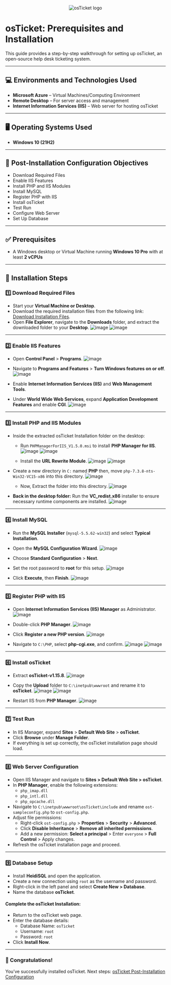 <p align="center">
<img src="https://i.imgur.com/Clzj7Xs.png" alt="osTicket logo"/>
</p>

# osTicket: Prerequisites and Installation

This guide provides a step-by-step walkthrough for setting up osTicket, an open-source help desk ticketing system.

---

## 💻 Environments and Technologies Used
* **Microsoft Azure** – Virtual Machines/Computing Environment
* **Remote Desktop** – For server access and management
* **Internet Information Services (IIS)** – Web server for hosting osTicket

---

## 🖥️ Operating Systems Used
* **Windows 10 (21H2)**

---

## 🎯 Post-Installation Configuration Objectives

* Download Required Files
* Enable IIS Features
* Install PHP and IIS Modules
* Install MySQL
* Register PHP with IIS
* Install osTicket
* Test Run
* Configure Web Server
* Set Up Database

---

## ✅ Prerequisites
* A Windows desktop or Virtual Machine running **Windows 10 Pro** with at least **2 vCPUs**

---

## 🚀 Installation Steps

### 1️⃣ Download Required Files
* Start your **Virtual Machine or Desktop**.
* Download the required installation files from the following link: [Download Installation Files](https://drive.google.com/file/d/1b3RBkXTLNGXbibeMuAynkfzdBC1NnqaD/view?usp=drivesdk).
* Open **File Explorer**, navigate to the **Downloads** folder, and extract the downloaded folder to your **Desktop**.
  ![image](https://github.com/user-attachments/assets/67b397bc-ade0-44b2-98ee-1d398f626888)
  ![image](https://github.com/user-attachments/assets/85352255-0e1b-4e0a-b076-c568b56f8067)

---

### 2️⃣ Enable IIS Features
* Open **Control Panel** > **Programs**.
  ![image](https://github.com/user-attachments/assets/86da782b-8ebe-4980-af16-4ed7ffc03e2b)
  
* Navigate to **Programs and Features** > **Turn Windows features on or off**.
  ![image](https://github.com/user-attachments/assets/ca6e101e-d254-4bfe-89d0-4853afbe67b5)
  
* Enable **Internet Information Services (IIS)** and **Web Management Tools**.
* Under **World Wide Web Services**, expand **Application Development Features** and enable **CGI**.
  ![image](https://github.com/user-attachments/assets/58505e11-7daf-44d8-b8ae-fe4d26071caf)


---

### 3️⃣ Install PHP and IIS Modules
* Inside the extracted osTicket Installation folder on the desktop:
  * Run `PHPManagerForIIS_V1.5.0.msi` to install **PHP Manager for IIS**.
    ![image](https://github.com/user-attachments/assets/314f4808-a734-4976-8c18-276e9cb64d98)
    ![image](https://github.com/user-attachments/assets/b45dfe93-f112-4259-aa6c-b83bf2b1125f)
    
  * Install the **URL Rewrite Module**.
    ![image](https://github.com/user-attachments/assets/dbf2c6ec-d970-4e68-9f38-33881b0bc2f5)
    ![image](https://github.com/user-attachments/assets/3c8075ae-0a43-402a-88ef-db9bd51954c5)
    
* Create a new directory in `C:` named **PHP** then, move `php-7.3.8-nts-Win32-VC15-x86` into this directory.
  ![image](https://github.com/user-attachments/assets/f7b569dd-dd26-466d-bd9e-67cd8c8bcf3f)

  * Now, Extract the folder into this directory.
  ![image](https://github.com/user-attachments/assets/6594533a-db72-445e-8976-59fd61b22c9b)

* **Back in the desktop folder:** Run the **VC_redist.x86** installer to ensure necessary runtime components are installed.
  ![image](https://github.com/user-attachments/assets/981e6d60-b23d-4528-9b7f-5dfe30828bb5)


---

### 4️⃣ Install MySQL
* Run the **MySQL Installer** (`mysql-5.5.62-win32`) and select **Typical Installation**.
* Open the **MySQL Configuration Wizard**.
  ![image](https://github.com/user-attachments/assets/ffd4a44e-ca93-4891-a931-51b9b546f677)
  
* Choose **Standard Configuration** > **Next**.
* Set the root password to **root** for this setup.
  ![image](https://github.com/user-attachments/assets/e0b1d64c-fec4-42a2-a919-fbd7638802f8)

  
* Click **Execute**, then **Finish**.
  ![image](https://github.com/user-attachments/assets/359632d3-679f-412b-9843-0468c850ae50)


---

### 5️⃣ Register PHP with IIS
* Open **Internet Information Services (IIS) Manager** as Administrator.
  ![image](https://github.com/user-attachments/assets/b1359c0f-6061-486f-a9fc-db8440c32016)
  
* Double-click **PHP Manager**.
  ![image](https://github.com/user-attachments/assets/46202635-6c7d-4281-a01f-b2d3530655b4)
  
* Click **Register a new PHP version**.
  ![image](https://github.com/user-attachments/assets/83771986-dec8-4064-b7b2-41a70bb7a37f)
  
* Navigate to `C:\PHP`, select **php-cgi.exe**, and confirm.
  ![image](https://github.com/user-attachments/assets/4dbb5755-5f44-4a97-8bf3-0a6aa45e3eec)
  ![image](https://github.com/user-attachments/assets/1f53e182-9387-4707-9615-0c56539530d9)


---

### 6️⃣ Install osTicket
* Extract **osTicket-v1.15.8**.
  ![image](https://github.com/user-attachments/assets/bca13bd5-0094-48a7-8ccd-caf4a886ec14)
  
* Copy the **Upload** folder to `C:\inetpub\wwwroot` and rename it to **osTicket**.
  ![image](https://github.com/user-attachments/assets/221f013a-2197-4c73-9c97-f89bd4148cd5)
  ![image](https://github.com/user-attachments/assets/be99e50b-f7de-43f9-8e63-939027dbeece)
  
* Restart IIS from **PHP Manager**.
  ![image](https://github.com/user-attachments/assets/15288b69-90cd-4699-a0f8-ac398b50c4a4)


---

### 7️⃣ Test Run
* In IIS Manager, expand **Sites** > **Default Web Site** > **osTicket**.
* Click **Browse** under **Manage Folder**.
* If everything is set up correctly, the osTicket installation page should load.


---

### 8️⃣ Web Server Configuration
* Open IIS Manager and navigate to **Sites > Default Web Site > osTicket**.
* In **PHP Manager**, enable the following extensions:
  - `php_imap.dll`
  - `php_intl.dll`
  - `php_opcache.dll`
* Navigate to `C:\inetpub\wwwroot\osTicket\include` and rename `ost-sampleconfig.php` to `ost-config.php`.
* Adjust file permissions:
  - Right-click `ost-config.php` > **Properties** > **Security** > **Advanced**.
  - Click **Disable Inheritance** > **Remove all inherited permissions**.
  - Add a new permission: **Select a principal** > Enter `everyone` > **Full Control** > Apply changes.
* Refresh the osTicket installation page and proceed.


---

### 9️⃣ Database Setup
* Install **HeidiSQL** and open the application.
* Create a new connection using `root` as the username and password.
* Right-click in the left panel and select **Create New > Database**.
* Name the database **osTicket**.

#### Complete the osTicket Installation:
* Return to the osTicket web page.
* Enter the database details:
  - Database Name: `osTicket`
  - Username: `root`
  - Password: `root`
* Click **Install Now**.

---

### 🎉 Congratulations!
You’ve successfully installed osTicket.
Next steps: [osTicket Post-Installation Configuration](https://github.com/00JMB/osTicket-Post-Installation-Configuration)
